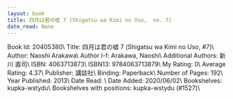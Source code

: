 ```yaml
---
layout: book
title: 四月は君の嘘 7 (Shigatsu wa Kimi no Uso,  no. 7)
date_read: None
---
```


Book Id: 20405380\ 
Title: 四月は君の嘘 7 (Shigatsu wa Kimi no Uso, #7)\ 
Author: Naoshi Arakawa\ 
Author l-f: Arakawa, Naoshi\ 
Additional Authors: 新川 直司\ 
ISBN: 4063713873\ 
ISBN13: 9784063713879\ 
My Rating: 0\ 
Average Rating: 4.37\ 
Publisher: 講談社\ 
Binding: Paperback\ 
Number of Pages: 192\ 
Year Published: 2013\ 
Date Read: \ 
Date Added: 2020/06/02\ 
Bookshelves: kupka-wstydu\ 
Bookshelves with positions: kupka-wstydu (#1527)\ 

